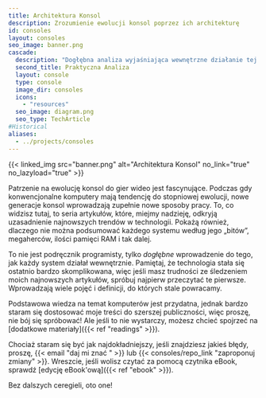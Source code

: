 ```yaml
---
title: Architektura Konsol
description: Zrozumienie ewolucji konsol poprzez ich architekturę
id: consoles
layout: consoles
seo_image: banner.png
cascade:
  description: "Dogłębna analiza wyjaśniająca wewnętrzne działanie tej konsoli"
  second_title: Praktyczna Analiza
  layout: console
  type: console
  image_dir: consoles
  icons:
    - "resources"
  seo_image: diagram.png
  seo_type: TechArticle
#Historical
aliases:
  - ../projects/consoles
---
```


{{< linked_img src="banner.png" alt="Architektura Konsol" no_link="true" no_lazyload="true" >}}

Patrzenie na ewolucję konsol do gier wideo jest fascynujące. Podczas gdy konwencjonalne komputery mają tendencję do stopniowej ewolucji, nowe generacje konsol wprowadzają zupełnie nowe sposoby pracy. To, co widzisz tutaj, to seria artykułów, które, miejmy nadzieję, odkryją uzasadnienie najnowszych trendów w technologii. Pokażą również, dlaczego nie można podsumować każdego systemu według jego „bitów”, megaherców, ilości pamięci RAM i tak dalej.

To nie jest podręcznik programisty, tylko *dogłębne* wprowadzenie do tego, jak każdy system działał wewnętrznie. Pamiętaj, że technologia stała się ostatnio bardzo skomplikowana, więc jeśli masz trudności ze śledzeniem moich najnowszych artykułów, spróbuj najpierw przeczytać te pierwsze. Wprowadzają wiele pojęć i definicji, do których stale powracamy.

Podstawowa wiedza na temat komputerów jest przydatna, jednak bardzo staram się dostosować moje treści do szerszej publiczności, więc proszę, nie bój się spróbować! Ale jeśli to nie wystarczy, możesz chcieć spojrzeć na [dodatkowe materiały]({{< ref "readings" >}}).

Chociaż staram się być jak najdokładniejszy, jeśli znajdziesz jakieś błędy, proszę, {{< email "daj mi znać " >}} lub {{< consoles/repo_link "zaproponuj zmiany" >}}. Wreszcie, jeśli wolisz czytać za pomocą czytnika eBook, sprawdź [edycję eBook'ową]({{< ref "ebook" >}}).

Bez dalszych ceregieli, oto one!
